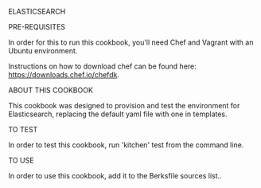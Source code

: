 ELASTICSEARCH

PRE-REQUISITES

In order for this to run this cookbook, you'll need Chef and Vagrant with an Ubuntu environment.

Instructions on how to download chef can be found here: https://downloads.chef.io/chefdk.

ABOUT THIS COOKBOOK

This cookbook was designed to provision and test the environment for Elasticsearch, replacing the default yaml file with one in templates.

TO TEST

In order to test this cookbook, run 'kitchen' test from the command line.

TO USE

In order to use this cookbook, add it to the Berksfile sources list..

